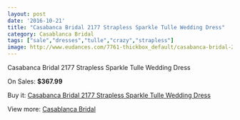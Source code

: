 ```yaml
---
layout: post
date: '2016-10-21'
title: "Casabanca Bridal 2177 Strapless Sparkle Tulle Wedding Dress"
category: Casablanca Bridal
tags: ["sale","dresses","tulle","crazy","strapless"]
image: http://www.eudances.com/7761-thickbox_default/casabanca-bridal-2177-strapless-sparkle-tulle-wedding-dress.jpg
---
```

Casabanca Bridal 2177 Strapless Sparkle Tulle Wedding Dress

On Sales: **$367.99**
<a href="https://www.eudances.com/en/casablanca-bridal/2742-casabanca-bridal-2177-strapless-sparkle-tulle-wedding-dress.html"><amp-img layout="responsive" width="600" height="600" src="//www.eudances.com/7761-thickbox_default/casabanca-bridal-2177-strapless-sparkle-tulle-wedding-dress.jpg" alt="Casabanca Bridal 2177 Strapless Sparkle Tulle Wedding Dress 0" /></a>
<a href="https://www.eudances.com/en/casablanca-bridal/2742-casabanca-bridal-2177-strapless-sparkle-tulle-wedding-dress.html"><amp-img layout="responsive" width="600" height="600" src="//www.eudances.com/7762-thickbox_default/casabanca-bridal-2177-strapless-sparkle-tulle-wedding-dress.jpg" alt="Casabanca Bridal 2177 Strapless Sparkle Tulle Wedding Dress 1" /></a>
<a href="https://www.eudances.com/en/casablanca-bridal/2742-casabanca-bridal-2177-strapless-sparkle-tulle-wedding-dress.html"><amp-img layout="responsive" width="600" height="600" src="//www.eudances.com/7763-thickbox_default/casabanca-bridal-2177-strapless-sparkle-tulle-wedding-dress.jpg" alt="Casabanca Bridal 2177 Strapless Sparkle Tulle Wedding Dress 2" /></a>

Buy it: [Casabanca Bridal 2177 Strapless Sparkle Tulle Wedding Dress](https://www.eudances.com/en/casablanca-bridal/2742-casabanca-bridal-2177-strapless-sparkle-tulle-wedding-dress.html "Casabanca Bridal 2177 Strapless Sparkle Tulle Wedding Dress")

View more: [Casablanca Bridal](https://www.eudances.com/en/4-casablanca-bridal "Casablanca Bridal")